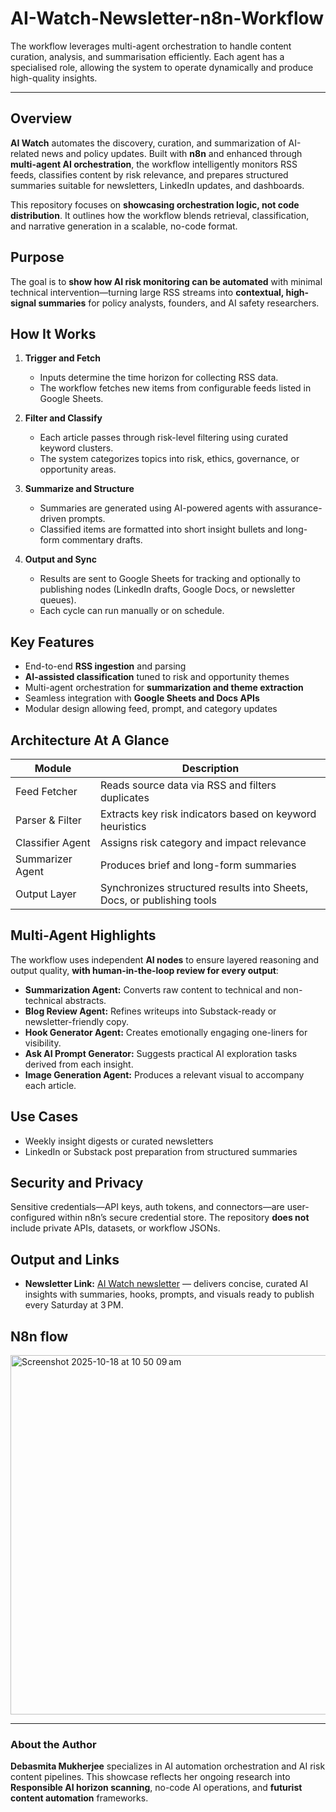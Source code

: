 # AI-Watch-Newsletter-n8n-Workflow
The workflow leverages multi-agent orchestration to handle content curation, analysis, and summarisation efficiently. Each agent has a specialised role, allowing the system to operate dynamically and produce high-quality insights.

***

## Overview

**AI Watch** automates the discovery, curation, and summarization of AI-related news and policy updates. Built with **n8n** and enhanced through **multi-agent AI orchestration**, the workflow intelligently monitors RSS feeds, classifies content by risk relevance, and prepares structured summaries suitable for newsletters, LinkedIn updates, and dashboards.

This repository focuses on **showcasing orchestration logic, not code distribution**. It outlines how the workflow blends retrieval, classification, and narrative generation in a scalable, no-code format.

## Purpose

The goal is to **show how AI risk monitoring can be automated** with minimal technical intervention—turning large RSS streams into **contextual, high-signal summaries** for policy analysts, founders, and AI safety researchers.

## How It Works

1. **Trigger and Fetch**  
   - Inputs determine the time horizon for collecting RSS data.  
   - The workflow fetches new items from configurable feeds listed in Google Sheets.

2. **Filter and Classify**  
   - Each article passes through risk-level filtering using curated keyword clusters.  
   - The system categorizes topics into risk, ethics, governance, or opportunity areas.

3. **Summarize and Structure**  
   - Summaries are generated using AI-powered agents with assurance-driven prompts.  
   - Classified items are formatted into short insight bullets and long-form commentary drafts.

4. **Output and Sync**  
   - Results are sent to Google Sheets for tracking and optionally to publishing nodes (LinkedIn drafts, Google Docs, or newsletter queues).  
   - Each cycle can run manually or on schedule.

## Key Features

- End-to-end **RSS ingestion** and parsing  
- **AI-assisted classification** tuned to risk and opportunity themes  
- Multi-agent orchestration for **summarization and theme extraction**  
- Seamless integration with **Google Sheets and Docs APIs**  
- Modular design allowing feed, prompt, and category updates

## Architecture At A Glance

| Module | Description |
|--------|--------------|
| Feed Fetcher | Reads source data via RSS and filters duplicates |
| Parser & Filter | Extracts key risk indicators based on keyword heuristics |
| Classifier Agent | Assigns risk category and impact relevance |
| Summarizer Agent | Produces brief and long-form summaries |
| Output Layer | Synchronizes structured results into Sheets, Docs, or publishing tools |

## Multi-Agent Highlights

The workflow uses independent **AI nodes** to ensure layered reasoning and output quality, **with human-in-the-loop review for every output**:

- **Summarization Agent:** Converts raw content to technical and non-technical abstracts.  
- **Blog Review Agent:** Refines writeups into Substack-ready or newsletter-friendly copy.  
- **Hook Generator Agent:** Creates emotionally engaging one-liners for visibility.  
- **Ask AI Prompt Generator:** Suggests practical AI exploration tasks derived from each insight.
- **Image Generation Agent:** Produces a relevant visual to accompany each article.

## Use Cases

- Weekly insight digests or curated newsletters  
- LinkedIn or Substack post preparation from structured summaries

## Security and Privacy

Sensitive credentials—API keys, auth tokens, and connectors—are user-configured within n8n’s secure credential store. The repository **does not** include private APIs, datasets, or workflow JSONs.

## Output and Links

- **Newsletter Link:** [AI Watch newsletter](https://watchera.substack.com/) — delivers concise, curated AI insights with summaries, hooks, prompts, and visuals ready to publish every Saturday at 3 PM.

## N8n flow
<img width="1131" height="575" alt="Screenshot 2025-10-18 at 10 50 09 am" src="https://github.com/user-attachments/assets/c468b948-a1f2-4eed-8010-802e554fe0bc" />


***

### About the Author

**Debasmita Mukherjee** specializes in AI automation orchestration and AI risk content pipelines.
This showcase reflects her ongoing research into **Responsible AI horizon scanning**, no-code AI operations, and **futurist content automation** frameworks.

